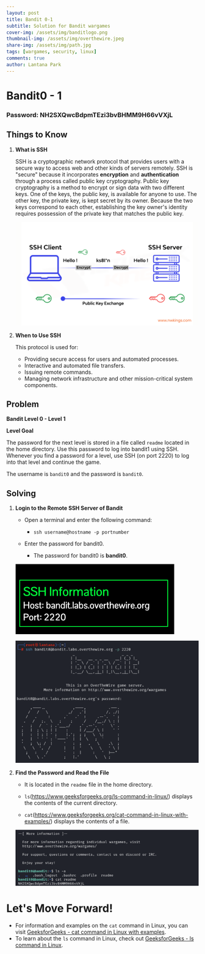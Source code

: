 ```yaml
---
layout: post
title: Bandit 0-1
subtitle: Solution for Bandit wargames
cover-img: /assets/img/banditlogo.png
thumbnail-img: /assets/img/overthewire.jpeg
share-img: /assets/img/path.jpg
tags: [wargames, security, linux]
comments: true
author: Lantana Park
---
```


# Bandit0 - 1


### Password: NH2SXQwcBdpmTEzi3bvBHMM9H66vVXjL


## Things to Know


1. **What is SSH**

   SSH is a cryptographic network protocol that provides users with a secure way to access web and other kinds of servers remotely. SSH is "secure" because it incorporates **encryption** and **authentication** through a process called public key cryptography. Public key cryptography is a method to encrypt or sign data with two different keys. One of the keys, the public key, is available for anyone to use. The other key, the private key, is kept secret by its owner. Because the two keys correspond to each other, establishing the key owner's identity requires possession of the private key that matches the public key.

   ![Network Components](/assets/img/bandit0-1/Network-Components-54-min-1024x576.png)


2. **When to Use SSH**

   This protocol is used for:

   - Providing secure access for users and automated processes.
   - Interactive and automated file transfers.
   - Issuing remote commands.
   - Managing network infrastructure and other mission-critical system components.


## Problem


**Bandit Level 0 - Level 1**


**Level Goal**


The password for the next level is stored in a file called `readme` located in the home directory. Use this password to log into bandit1 using SSH. Whenever you find a password for a level, use SSH (on port 2220) to log into that level and continue the game.


The username is `bandit0` and the password is `bandit0`.


## Solving


1. **Login to the Remote SSH Server of Bandit**


   - Open a terminal and enter the following command:
     - `ssh username@hostname -p portnumber`

   - Enter the password for bandit0.
     - The password for bandit0 is **bandit0**.

   ![SSH Login Prompt](/assets/img/bandit0-1/Screenshot%202024-02-12%20at%2010.11.41.png)

   ![SSH Login Successful](/assets/img/bandit0-1/Screenshot%202024-02-12%20at%2009.38.59.png)

2. **Find the Password and Read the File**

   - It is located in the `readme` file in the home directory.

   - `ls`(https://www.geeksforgeeks.org/ls-command-in-linux/) displays the contents of the current directory.

   - `cat`(https://www.geeksforgeeks.org/cat-command-in-linux-with-examples/) displays the contents of a file.

   ![Read File Contents](/assets/img/bandit0-1/Screenshot%202024-02-12%20at%2009.40.22.png)



# Let's Move Forward!


- For information and examples on the `cat` command in Linux, you can visit [GeeksforGeeks - cat command in Linux with examples](https://www.geeksforgeeks.org/cat-command-in-linux-with-examples/).
- To learn about the `ls` command in Linux, check out [GeeksforGeeks - ls command in Linux](https://www.geeksforgeeks.org/ls-command-in-linux/).